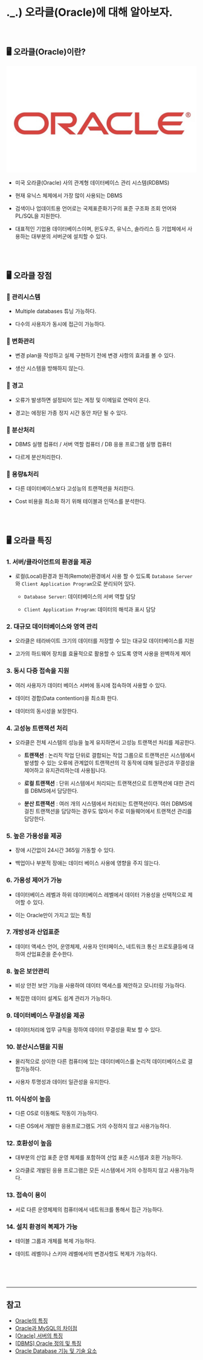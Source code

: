 # ._.) 오라클(Oracle)에 대해 알아보자.
###

<br/>

## 🖥 오라클(Oracle)이란?

<p align="center">
<img src="./img/oracle.png">
</p>

* 미국 오라클(Oracle) 사의 관계형 데이터베이스 관리 시스템(RDBMS)

* 현재 유닉스 체제에서 가장 많이 사용되는 DBMS

* 검색이나 업데이트용 언어로는 국제표준화기구의 표준 구조화 조회 언어와 PL/SQL을 지원한다.

* 대표적인 기업용 데이터베이스이며, 윈도우즈, 유닉스, 솔라리스 등 기업체에서 사용하는 대부분의 서버군에 설치할 수 있다.


<br/><br/>

## 🖥 오라클 장점

### 📎 관리시스템

* Multiple databases 튜닝 가능하다.

* 다수의 사용자가 동시에 접근이 가능하다.

### 📎 변화관리

* 변경 plan을 작성하고 실제 구현하기 전에 변경 사항의 효과를 볼 수 있다.

* 생산 시스템을 방해하지 않는다.

### 📎 경고

* 오류가 발생하면 설정되어 있는 계정 및 이메일로 연락이 온다.

* 경고는 에정된 가종 정지 시간 동안 차단 될 수 있다.

### 📎 분산처리

* DBMS 실행 컴퓨터 / 서버 역할 컴퓨터 / DB 응용 프로그램 실행 컴퓨터 

* 다르게 분산처리한다.

### 📎 용량&처리

* 다른 데이터베이스보다 고성능의 트랜잭션을 처리한다.

* Cost 비용을 최소화 하기 위해 테이블과 인덱스를 분석한다.

<br/><br/>

## 🖥 오라클 특징

### 1. 서버/클라이언트의 환경을 제공 

* 로컬(Local)환경과 원격(Remote)환경에서 사용 할 수 있도록 `Database Server`와 `Client Application Program`으로 분리되어 있다.

    * `Database Server`: 데이터베이스의 서버 역할 담당

    * `Client Application Program`: 데이터의 해석과 표시 담당

### 2. 대규모 데이터베이스와 영역 관리

* 오라클은 테라바이트 크기의 데이터를 저장할 수 있는 대규모 데이터베이스를 지원

* 고가의 하드웨어 장치를 효율적으로 활용할 수 있도록 영역 사용을 완벽하게 제어

### 3. 동시 다중 접속을 지원

* 여러 사용자가 데이터 베이스 서버에 동시에 접속하여 사용할 수 있다. 

* 데이터 경합(Data contention)을 최소화 한다. 

* 데이터의 동시성을 보장한다. 

### 4. 고성능 트랜잭션 처리

* 오라클은 전체 시스템의 성능을 높게 유지하면서 고성능 트랜잭션 처리를 제공한다.

    * **트랜잭션** : 논리적 작업 단위로 결합되는 작업 그룹으로 트랜잭션은 시스템에서 발생할 수 있는 오류에 관계없이 트랜잭션의 각 동작에 대해 일관성과 무결성을 제어하고 유지관리하는데 사용됩니다.

    * **로컬 트랜잭션** : 단위 시스템에서 처리되는 트랜잭션으로 트랜잭션에 대한 관리를 DBMS에서 담당한다.

    * **분산 트랜잭션** : 여러 개의 시스템에서 처리되는 트랜잭션이다. 여러 DBMS에 걸친 트랜잭션을 담당하는 경우도 많아서 주로 미들웨어에서 트랜잭션 관리를 담당한다.

### 5. 높은 가용성을 제공

* 장애 시간없이 24시간 365일 가동할 수 있다. 

* 백업이나 부분적 장애는 데이터 베이스 사용에 영향을 주지 않는다. 

### 6. 가용성 제어가 가능

* 데이터베이스 레벨과 하위 데이터베이스 레벨에서 데이터 가용성을 선택적으로 제어할 수 있다.

* 이는 Oracle만이 가지고 있는 특징

### 7. 개방성과 산업표준

* 데이터 액세스 언어, 운영체제, 사용자 인터페이스, 네트워크 통신 프로토클등에 대하여 산업표준을 준수한다. 

### 8. 높은 보안관리

* 비상 안전 보안 기능을 사용하여 데이터 액세스를 제안하고 모니터링 가능하다. 

* 복잡한 데이터 설계도 쉽계 관리가 가능하다. 

### 9. 데이터베이스 무결성을 제공

* 데이터처리에 업무 규칙을 정하여 데이터 무결성을 확보 할 수 있다. 

### 10. 분산시스템을 지원

* 물리적으로 상이한 다른 컴퓨터에 있는 데이터베이스를 논리적 데이터베이스로 결합가능하다.

* 사용자 투명성과 데이터 일관성을 유지한다. 

### 11. 이식성이 높음

* 다른 OS로 이동해도 작동이 가능하다.

* 다른 OS에서 개발한 응용프로그램도 거의 수정하지 않고 사용가능하다.

### 12. 호환성이 높음

* 대부분의 산업 표준 운영 체제를 포함하여 산업 표준 시스템과 호환 가능하다. 

* 오라클로 개발된 응용 프로그램은 모든 시스템에서 거의 수정하지 않고 사용가능하다. 

### 13. 접속이 용이

* 서로 다른 운영체제의 컴퓨터에서 네트워크를 통해서 접근 가능하다. 
 
### 14. 설치 환경의 복제가 가능

* 테이블 그룹과 개체를 복제 가능하다. 

* 데이트 레벨이나 스키마 레벨에서의 변경사항도 복제가 가능하다.

<br/><br/><br/>
***

## 참고
* [Oracle의 특징](https://ssmsig.tistory.com/37)
* [Oracle과 MySQL의 차이점](https://velog.io/@alicesykim95/Oracle과-MySQL의-차이점)
* [[Oracle] 서버의 특징](https://gostart.tistory.com/146)
* [[DBMS] Oracle 정의 및 특징](https://t-okk.tistory.com/160)
* [Oracle Database 기능 및 기술 요소](http://www.dmisys.co.kr/theme/basic/product/oraclesw/database_01.php)

